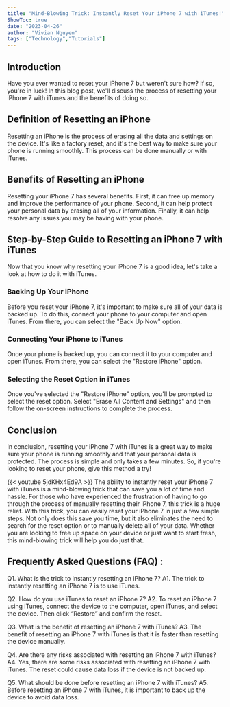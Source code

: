 ```yaml
---
title: "Mind-Blowing Trick: Instantly Reset Your iPhone 7 with iTunes!"
ShowToc: true 
date: "2023-04-26"
author: "Vivian Nguyen" 
tags: ["Technology","Tutorials"]
---
```

## Introduction

Have you ever wanted to reset your iPhone 7 but weren't sure how? If so, you're in luck! In this blog post, we'll discuss the process of resetting your iPhone 7 with iTunes and the benefits of doing so. 

## Definition of Resetting an iPhone

Resetting an iPhone is the process of erasing all the data and settings on the device. It's like a factory reset, and it's the best way to make sure your phone is running smoothly. This process can be done manually or with iTunes. 

## Benefits of Resetting an iPhone

Resetting your iPhone 7 has several benefits. First, it can free up memory and improve the performance of your phone. Second, it can help protect your personal data by erasing all of your information. Finally, it can help resolve any issues you may be having with your phone. 

## Step-by-Step Guide to Resetting an iPhone 7 with iTunes

Now that you know why resetting your iPhone 7 is a good idea, let's take a look at how to do it with iTunes. 

### Backing Up Your iPhone

Before you reset your iPhone 7, it's important to make sure all of your data is backed up. To do this, connect your phone to your computer and open iTunes. From there, you can select the "Back Up Now" option. 

### Connecting Your iPhone to iTunes

Once your phone is backed up, you can connect it to your computer and open iTunes. From there, you can select the "Restore iPhone" option. 

### Selecting the Reset Option in iTunes

Once you've selected the "Restore iPhone" option, you'll be prompted to select the reset option. Select "Erase All Content and Settings" and then follow the on-screen instructions to complete the process. 

## Conclusion

In conclusion, resetting your iPhone 7 with iTunes is a great way to make sure your phone is running smoothly and that your personal data is protected. The process is simple and only takes a few minutes. So, if you're looking to reset your phone, give this method a try!

{{< youtube 5jdKHx4Ed9A >}} 
The ability to instantly reset your iPhone 7 with iTunes is a mind-blowing trick that can save you a lot of time and hassle. For those who have experienced the frustration of having to go through the process of manually resetting their iPhone 7, this trick is a huge relief. With this trick, you can easily reset your iPhone 7 in just a few simple steps. Not only does this save you time, but it also eliminates the need to search for the reset option or to manually delete all of your data. Whether you are looking to free up space on your device or just want to start fresh, this mind-blowing trick will help you do just that.

## Frequently Asked Questions (FAQ) :
Q1. What is the trick to instantly resetting an iPhone 7?
A1. The trick to instantly resetting an iPhone 7 is to use iTunes. 

Q2. How do you use iTunes to reset an iPhone 7?
A2. To reset an iPhone 7 using iTunes, connect the device to the computer, open iTunes, and select the device. Then click “Restore” and confirm the reset. 

Q3. What is the benefit of resetting an iPhone 7 with iTunes?
A3. The benefit of resetting an iPhone 7 with iTunes is that it is faster than resetting the device manually. 

Q4. Are there any risks associated with resetting an iPhone 7 with iTunes?
A4. Yes, there are some risks associated with resetting an iPhone 7 with iTunes. The reset could cause data loss if the device is not backed up. 

Q5. What should be done before resetting an iPhone 7 with iTunes?
A5. Before resetting an iPhone 7 with iTunes, it is important to back up the device to avoid data loss.



